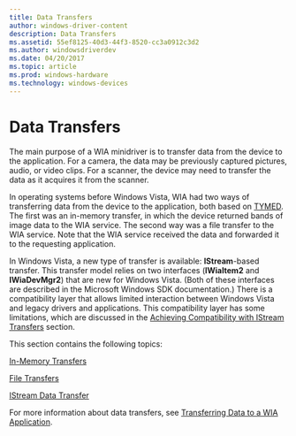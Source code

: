 ```yaml
---
title: Data Transfers
author: windows-driver-content
description: Data Transfers
ms.assetid: 55ef8125-40d3-44f3-8520-cc3a0912c3d2
ms.author: windowsdriverdev
ms.date: 04/20/2017
ms.topic: article
ms.prod: windows-hardware
ms.technology: windows-devices
---
```


# Data Transfers





The main purpose of a WIA minidriver is to transfer data from the device to the application. For a camera, the data may be previously captured pictures, audio, or video clips. For a scanner, the device may need to transfer the data as it acquires it from the scanner.

In operating systems before Windows Vista, WIA had two ways of transferring data from the device to the application, both based on [TYMED](understanding-tymed.md). The first was an in-memory transfer, in which the device returned bands of image data to the WIA service. The second way was a file transfer to the WIA service. Note that the WIA service received the data and forwarded it to the requesting application.

In Windows Vista, a new type of transfer is available: **IStream**-based transfer. This transfer model relies on two interfaces (**IWiaItem2** and **IWiaDevMgr2**) that are new for Windows Vista. (Both of these interfaces are described in the Microsoft Windows SDK documentation.) There is a compatibility layer that allows limited interaction between Windows Vista and legacy drivers and applications. This compatibility layer has some limitations, which are discussed in the [Achieving Compatibility with IStream Transfers](achieving-compatibility-with-istream-transfers.md) section.

This section contains the following topics:

[In-Memory Transfers](in-memory-transfers.md)

[File Transfers](file-transfers.md)

[IStream Data Transfer](istream-data-transfers.md)

For more information about data transfers, see [Transferring Data to a WIA Application](transferring-data-to-a-wia-application.md).

 

 





